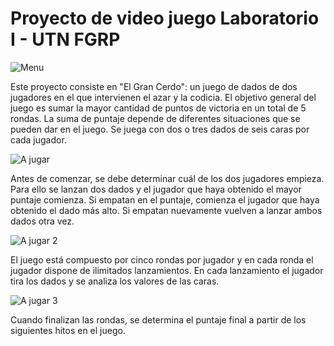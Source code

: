 # Proyecto de video juego Laboratorio I - UTN FGRP

![Menu](https://user-images.githubusercontent.com/122423086/211716590-4a7f2be4-1cfc-4ec0-8897-691dae8b63fd.JPG)


Este proyecto consiste en "El Gran Cerdo": un juego de dados de dos jugadores en el que intervienen el azar y la codicia.
El objetivo general del juego es sumar la mayor cantidad de puntos de victoria en un total de 5 rondas. La suma de puntaje depende de diferentes situaciones que se pueden dar en el juego. Se juega con dos o tres dados de seis caras por cada jugador. 

![A jugar](https://user-images.githubusercontent.com/122423086/211716651-e203fe29-f881-465a-bc23-b10eb24ed7cd.JPG)

Antes de comenzar, se debe determinar cuál de los dos jugadores empieza. Para ello
se lanzan dos dados y el jugador que haya obtenido el mayor puntaje comienza. Si empatan en el puntaje, comienza el jugador que haya obtenido
el dado más alto. Si empatan nuevamente vuelven a lanzar ambos dados otra vez.

![A jugar 2](https://user-images.githubusercontent.com/122423086/211716681-b47fdc7e-d689-4e7b-9a98-ee31f4f21a7f.JPG)

El juego está compuesto por cinco rondas por jugador y en cada ronda el jugador dispone de ilimitados lanzamientos.
En cada lanzamiento el jugador tira los dados y se analiza los valores de las caras.

![A jugar 3](https://user-images.githubusercontent.com/122423086/211716701-726a58d8-7b90-4876-b680-a564eb9b65b8.JPG)

Cuando finalizan las rondas, se determina el puntaje final a partir de los siguientes hitos en el juego.
